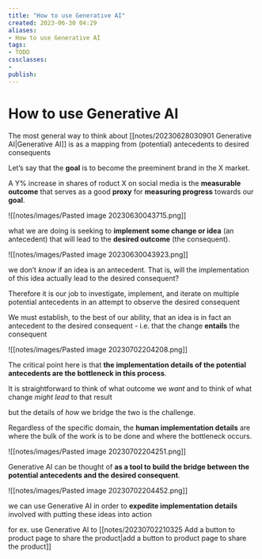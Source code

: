 ```yaml
---
title: "How to use Generative AI"
created: 2023-06-30 04:29
aliases: 
- How to use Generative AI
tags:
- TODO
cssclasses:
- 
publish:
---
```


<!-- 
tags: 
-->

<!--internal
parent:: [[]]
child:: [[]]
related:: [[]]
-->

<!--external
- []()
-->

# How to use Generative AI

The most general way to think about [[notes/20230628030901 Generative AI|Generative AI]] is as a mapping from (potential) antecedents to desired consequents

Let’s say that the **goal** is to become the preeminent brand in the X market. 

A Y% increase in shares of  roduct X on social media is the **measurable outcome** that serves as a good **proxy** for **measuring progress** towards our **goal**.

![[notes/images/Pasted image 20230630043715.png]]

what we are doing is seeking to **implement some change or idea** (an antecedent) that will lead to the **desired outcome** (the consequent).

![[notes/images/Pasted image 20230630043923.png]]

we don’t _know_ if an idea is  an antecedent. That is, will the implementation of this idea actually lead to the desired consequent? 

Therefore it is our job to investigate, implement, and iterate on multiple potential antecedents in an attempt to observe the desired consequent

We must establish, to the best of our ability, that an idea is in fact an antecedent to the desired consequent - i.e. that the change **entails** the consequent

![[notes/images/Pasted image 20230702204208.png]]


The critical point here is that **the implementation details of the potential antecedents are the bottleneck in this process**. 

It is straightforward to think of what outcome we _want_ and to think of what change _might lead_ to that result

but the details of _how_ we bridge the two is the challenge. 

Regardless of the specific domain, the **human implementation details** are where the bulk of the work is to be done and where the bottleneck occurs.

![[notes/images/Pasted image 20230702204251.png]]

Generative AI can be thought of **as a tool to build the bridge between the potential antecedents and the desired consequent**.

![[notes/images/Pasted image 20230702204452.png]]

we can use Generative AI in order to **expedite implementation details** involved with putting these ideas into action

for ex. use Generative AI to [[notes/20230702210325 Add a button to product page to share the product|add a button to product page to share the product]]